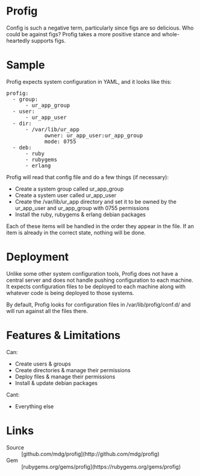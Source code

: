 # Profig
Config is such a negative term, particularly since figs are so delicious.
Who could be against figs?  Profig takes a more positive stance and
whole-heartedly supports figs.


# Sample
Profig expects system configuration in YAML, and it looks like this:
<pre>
profig:
  - group:
      - ur_app_group
  - user:
      - ur_app_user
  - dir:
      - /var/lib/ur_app
            owner: ur_app_user:ur_app_group
            mode: 0755
  - deb:
      - ruby
      - rubygems
      - erlang
</pre>

Profig will read that config file and do a few things (if necessary):

* Create a system group called ur_app_group
* Create a system user called ur_app_user
* Create the /var/lib/ur_app directory and set it to be owned by the ur_app_user and ur_app_group with 0755 permissions
* Install the ruby, rubygems & erlang debian packages

Each of these items will be handled in the order they appear in the file.
If an item is already in the correct state, nothing will be done.


# Deployment
Unlike some other system configuration tools, Profig does not have a central
server and does not handle pushing configuration to each machine.  It expects
configuration files to be deployed to each machine along with whatever code is
being deployed to those systems.

By default, Profig looks for configuration files in /var/lib/profig/conf.d/
and will run against all the files there.


# Features & Limitations
Can:

* Create users & groups
* Create directories & manage their permissions
* Deploy files & manage their permissions
* Install & update debian packages

Cant:

* Everything else


# Links

<dl>
	<dt>Source</dt>
		<dd>[github.com/mdg/profig](http://github.com/mdg/profig)</dd>
	<dt>Gem</dt>
		<dd>[rubygems.org/gems/profig](https://rubygems.org/gems/profig)</dd>
</dl>
